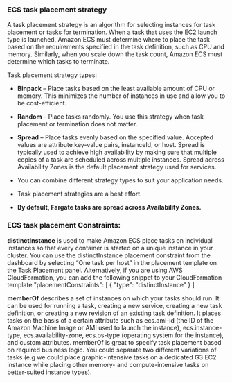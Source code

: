 ### ECS task placement strategy
A task placement strategy is an algorithm for selecting instances for task placement or tasks for termination. When a task that uses the EC2 launch type is launched, Amazon ECS must determine where to place the task based on the requirements specified in the task definition, such as CPU and memory. Similarly, when you scale down the task count, Amazon ECS must determine which tasks to terminate. 

Task placement strategy types:

- **Binpack** – Place tasks based on the least available amount of CPU or memory. This minimizes the number of instances in use and allow you to be cost-efficient. 

- **Random** – Place tasks randomly. You use this strategy when task placement or termination does not matter.

- **Spread** – Place tasks evenly based on the specified value. Accepted values are attribute key-value pairs, instanceId, or host. Spread is typically used to achieve high availability by making sure that multiple copies of a task are scheduled across multiple instances. Spread across Availability Zones is the default placement strategy used for services.

- You can combine different strategy types to suit your application needs.
- Task placement strategies are a best effort.
- **By default, Fargate tasks are spread across Availability Zones.**

### ECS task placement Constraints:
**distinctInstance** is used to make Amazon ECS place tasks on individual instances so that every container is started on a unique instance in your cluster. You can use the distinctInstance placement constraint from the dashboard by selecting “One task per host” in the placement template on the Task Placement panel. Alternatively, if you are using AWS CloudFormation, you can add the following snippet to your CloudFormation template
"placementConstraints": [
    {
        "type": "distinctInstance"
    }
]

**memberOf** describes a set of instances on which your tasks should run. It can be used for running a task, creating a new service, creating a new task definition, or creating a new revision of an existing task definition. It places tasks on the basis of a certain attribute such as ecs.ami-id (the ID of the Amazon Machine Image or AMI used to launch the instance), ecs.instance-type, ecs.availability-zone, ecs.os-type (operating system for the instance), and custom attributes. memberOf is great to specify task placement based on required business logic. You could separate two different variations of tasks (e.g we could place graphic-intensive tasks on a dedicated G3 EC2 instance while placing other memory- and compute-intensive tasks on better-suited instance types).


